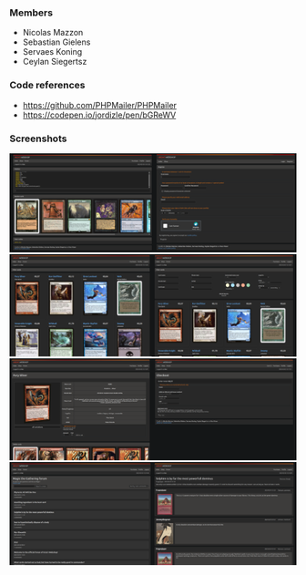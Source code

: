 ### Members
* Nicolas Mazzon
* Sebastian Gielens
* Servaes Koning
* Ceylan Siegertsz

### Code references
* https://github.com/PHPMailer/PHPMailer
* https://codepen.io/jordizle/pen/bGReWV

### Screenshots

![S1](./assets/s1.png)
![S2](./assets/s2.png)
![S4](./assets/s4.png)
![S3](./assets/s3.png)
